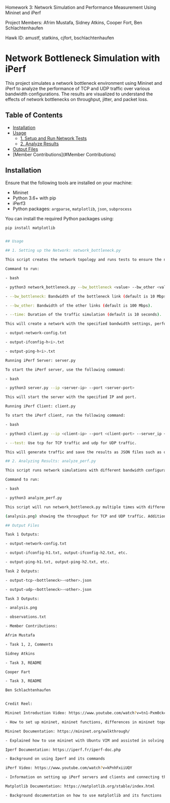 Homework 3: Network Simulation and Performance Measurement Using Mininet and iPerf

Project Members: Afrim Mustafa, Sidney Atkins, Cooper Fort, Ben Schlachtenhaufen

Hawk ID: amustf, statkins, cjfort, bschlachtenhaufen

# Network Bottleneck Simulation with iPerf

This project simulates a network bottleneck environment using Mininet and iPerf to analyze the performance of TCP and UDP traffic over various bandwidth configurations. The results are visualized to understand the effects of network bottlenecks on throughput, jitter, and packet loss.

## Table of Contents
- [Installation](#installation)
- [Usage](#usage)
  - [1. Setup and Run Network Tests](#1-setup-and-run-network-tests)
  - [2. Analyze Results](#2-analyze-results)
- [Output Files](#output-files)
- [Member Contributions](#Member Contributions)

## Installation
Ensure that the following tools are installed on your machine:
- Mininet
- Python 3.6+ with pip
- iPerf3
- Python packages: `argparse`, `matplotlib`, `json`, `subprocess`

You can install the required Python packages using:
```bash
pip install matplotlib


## Usage

## 1. Setting up the Network: network_bottleneck.py

This script creates the network topology and runs tests to ensure the network is correctly configured.

Command to run:

- bash

- python3 network_bottleneck.py --bw_bottleneck <value> --bw_other <value> --time <value>

- --bw_bottleneck: Bandwidth of the bottleneck link (default is 10 Mbps).

- --bw_other: Bandwidth of the other links (default is 100 Mbps).

- --time: Duration of the traffic simulation (default is 10 seconds).

This will create a network with the specified bandwidth settings, perform ifconfig and ping tests, and log the results in files such as:

- output-network-config.txt

- output-ifconfig-h<i>.txt

- output-ping-h<i>.txt

Running iPerf Server: server.py

To start the iPerf server, use the following command:

- bash

- python3 server.py --ip <server-ip> --port <server-port>

This will start the server with the specified IP and port.

Running iPerf Client: client.py

To start the iPerf client, run the following command:

- bash

- python3 client.py --ip <client-ip> --port <client-port> --server_ip <server-ip> --test <tcp/udp>

- --test: Use tcp for TCP traffic and udp for UDP traffic.

This will generate traffic and save the results as JSON files such as output-<test>-<bottleneck>-<other>.json.

## 2. Analyzing Results: analyze_perf.py

This script runs network simulations with different bandwidth configurations and plots the results.

Command to run:

- bash

- python3 analyze_perf.py

This script will run network_bottleneck.py multiple times with different bottleneck bandwidth values (8 Mbps, 32 Mbps, and 64 Mbps) and generate a plot 

(analysis.png) showing the throughput for TCP and UDP traffic. Additionally, insights will be saved in observations.txt.

## Output Files

Task 1 Outputs:

- output-network-config.txt

- output-ifconfig-h1.txt, output-ifconfig-h2.txt, etc.

- output-ping-h1.txt, output-ping-h2.txt, etc.

Task 2 Outputs:

- output-tcp-<bottleneck>-<other>.json

- output-udp-<bottleneck>-<other>.json

Task 3 Outputs:

- analysis.png

- observations.txt

- Member Contributions:

Afrim Mustafa

- Task 1, 2, Comments

Sidney Atkins

- Task 3, README

Cooper Fart

- Task 3, README

Ben Schlachtenhaufen


Credit Reel:

Mininet Introduction Video: https://www.youtube.com/watch?v=tn1-Pxm0ckc

- How to set up mininet, mininet functions, differences in mininet topologies

Mininet Documentation: https://mininet.org/walkthrough/

- Explained how to use mininet with Ubuntu VIM and assisted in solving errors found in debugging

Iperf Documentation: https://iperf.fr/iperf-doc.php

- Background on using Iperf and its commands

iPerf Video: https://www.youtube.com/watch?v=kPnhFxiiUQY

- Information on setting up iPerf servers and clients and connecting them

Matplotlib Documentation: https://matplotlib.org/stable/index.html

- Background documentation on how to use matplotlib and its functions